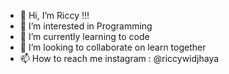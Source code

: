 - 👋 Hi, I’m Riccy !!!
- 👀 I’m interested in Programming
- 🌱 I’m currently learning to code
- 💞️ I’m looking to collaborate on learn together
- 📫 How to reach me instagram : @riccywidjhaya

<!---
YOURMANRICCY/YOURMANRICCY is a ✨ special ✨ repository because its `README.md` (this file) appears on your GitHub profile.
You can click the Preview link to take a look at your changes.
--->
